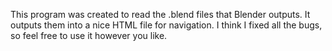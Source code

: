 This program was created to read the .blend files that Blender outputs. It outputs them into a nice
HTML file for navigation. I think I fixed all the bugs, so feel free to use it however you like.
